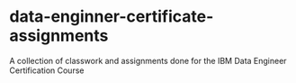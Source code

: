 # data-enginner-certificate-assignments
A collection of classwork and assignments done for the IBM Data Engineer Certification Course

